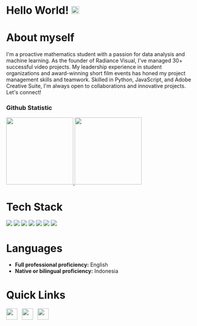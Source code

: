 # Hello World! <img src="https://raw.githubusercontent.com/MartinHeinz/MartinHeinz/master/wave.gif" height="21">

<a href="[https://www.linkedin.com/in/muhammadrusqi/]"></a>
# About myself
I'm a proactive mathematics student with a passion for data analysis and machine learning. 
As the founder of Radiance Visual, I've managed 30+ successful video projects. 
My leadership experience in student organizations and award-winning short film events has honed my project management skills and teamwork. 
Skilled in Python, JavaScript, and Adobe Creative Suite, I'm always open to collaborations and innovative projects. Let's connect!

### Github Statistic
<p align="left">
<a href="https://github.com/rusqi">
  <img height="180em" src="https://github-readme-stats-eight-theta.vercel.app/api?username=rusqi&show_icons=true&theme=algolia&include_all_commits=true&count_private=true"/>
  <img height="180em" src="https://github-readme-stats-eight-theta.vercel.app/api/top-langs/?username=rusqi&layout=compact&langs_count=8&theme=algolia"/>
</a>
</p>

# Tech Stack
<img src="https://img.shields.io/badge/HTML5-E34F26?style=for-the-badge&logo=html5&logoColor=white"> <img  src="https://img.shields.io/badge/CSS3-1572B6?style=for-the-badge&logo=css3&logoColor=white"> <img  src="https://img.shields.io/badge/JavaScript-F7DF1E?style=for-the-badge&logo=javascript&logoColor=black"> <img  src="https://img.shields.io/badge/React-20232A?style=for-the-badge&logo=react&logoColor=61DAFB">
<img src="https://img.shields.io/badge/Python-ffd340?style=for-the-badge&logo=python&logoColor=black"> <img src="https://img.shields.io/badge/c-%2300599C.svg?style=for-the-badge&logo=c&logoColor=white"> <img src="https://img.shields.io/badge/c++-%2300599C.svg?style=for-the-badge&logo=c%2B%2B&logoColor=white"> 

# Languages
- <strong>Full professional proficiency:</strong> English
- <strong>Native or bilingual proficiency:</strong> Indonesia

# Quick Links

<a href="https://www.linkedin.com/in/muhammadrusqi/"><img height="30" src="https://github.com/anirudhbelwadi/anirudhbelwadi/blob/master/images/linkedin.png"></a>&nbsp;&nbsp;
<a href="mailto:muhammadrusqi10@gmail.com"><img height="30" src="https://github.com/anirudhbelwadi/anirudhbelwadi/blob/master/images/email.png"></a>&nbsp;&nbsp;
<a href="https://www.instagram.com/muhammad_rusqi/"><img height="30" src="https://github.com/anirudhbelwadi/anirudhbelwadi/blob/master/images/insta.png"></a>&nbsp;&nbsp;
